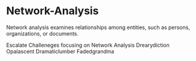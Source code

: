 # Network-Analysis

Network analysis examines relationships among entities, such as persons, organizations, or documents.

Escalate Challeneges focusing on Network Analysis 
Drearydiction
Opalascent
Dramaticlumber
Fadedgrandma
